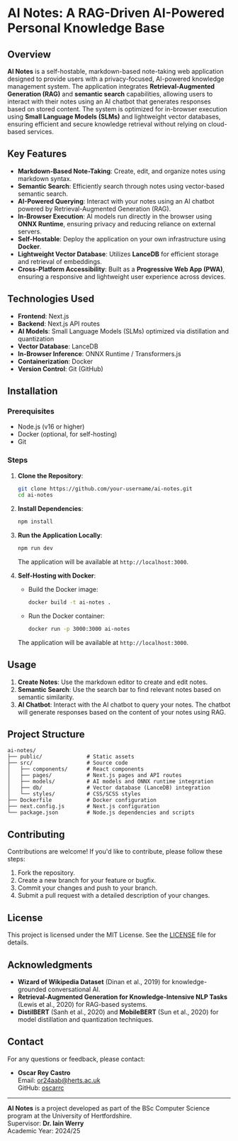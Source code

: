 # AI Notes: A RAG-Driven AI-Powered Personal Knowledge Base

## Overview
**AI Notes** is a self-hostable, markdown-based note-taking web application designed to provide users with a privacy-focused, AI-powered knowledge management system. The application integrates **Retrieval-Augmented Generation (RAG)** and **semantic search** capabilities, allowing users to interact with their notes using an AI chatbot that generates responses based on stored content. The system is optimized for in-browser execution using **Small Language Models (SLMs)** and lightweight vector databases, ensuring efficient and secure knowledge retrieval without relying on cloud-based services.

## Key Features
- **Markdown-Based Note-Taking**: Create, edit, and organize notes using markdown syntax.
- **Semantic Search**: Efficiently search through notes using vector-based semantic search.
- **AI-Powered Querying**: Interact with your notes using an AI chatbot powered by Retrieval-Augmented Generation (RAG).
- **In-Browser Execution**: AI models run directly in the browser using **ONNX Runtime**, ensuring privacy and reducing reliance on external servers.
- **Self-Hostable**: Deploy the application on your own infrastructure using **Docker**.
- **Lightweight Vector Database**: Utilizes **LanceDB** for efficient storage and retrieval of embeddings.
- **Cross-Platform Accessibility**: Built as a **Progressive Web App (PWA)**, ensuring a responsive and lightweight user experience across devices.

## Technologies Used
- **Frontend**: Next.js
- **Backend**: Next.js API routes
- **AI Models**: Small Language Models (SLMs) optimized via distillation and quantization
- **Vector Database**: LanceDB
- **In-Browser Inference**: ONNX Runtime / Transformers.js
- **Containerization**: Docker
- **Version Control**: Git (GitHub)

## Installation
### Prerequisites
- Node.js (v16 or higher)
- Docker (optional, for self-hosting)
- Git

### Steps
1. **Clone the Repository**:
   ```bash
   git clone https://github.com/your-username/ai-notes.git
   cd ai-notes
   ```

2. **Install Dependencies**:
   ```bash
   npm install
   ```

3. **Run the Application Locally**:
   ```bash
   npm run dev
   ```
   The application will be available at `http://localhost:3000`.

4. **Self-Hosting with Docker**:
   - Build the Docker image:
     ```bash
     docker build -t ai-notes .
     ```
   - Run the Docker container:
     ```bash
     docker run -p 3000:3000 ai-notes
     ```
   The application will be available at `http://localhost:3000`.

## Usage
1. **Create Notes**: Use the markdown editor to create and edit notes.
2. **Semantic Search**: Use the search bar to find relevant notes based on semantic similarity.
3. **AI Chatbot**: Interact with the AI chatbot to query your notes. The chatbot will generate responses based on the content of your notes using RAG.

## Project Structure
```
ai-notes/
├── public/              # Static assets
├── src/                 # Source code
│   ├── components/      # React components
│   ├── pages/           # Next.js pages and API routes
│   ├── models/          # AI models and ONNX runtime integration
│   ├── db/              # Vector database (LanceDB) integration
│   └── styles/          # CSS/SCSS styles
├── Dockerfile           # Docker configuration
├── next.config.js       # Next.js configuration
└── package.json         # Node.js dependencies and scripts
```

## Contributing
Contributions are welcome! If you'd like to contribute, please follow these steps:
1. Fork the repository.
2. Create a new branch for your feature or bugfix.
3. Commit your changes and push to your branch.
4. Submit a pull request with a detailed description of your changes.

## License
This project is licensed under the MIT License. See the [LICENSE](LICENSE) file for details.

## Acknowledgments
- **Wizard of Wikipedia Dataset** (Dinan et al., 2019) for knowledge-grounded conversational AI.
- **Retrieval-Augmented Generation for Knowledge-Intensive NLP Tasks** (Lewis et al., 2020) for RAG-based systems.
- **DistilBERT** (Sanh et al., 2020) and **MobileBERT** (Sun et al., 2020) for model distillation and quantization techniques.

## Contact
For any questions or feedback, please contact:
- **Oscar Rey Castro**  
  Email: or24aab@herts.ac.uk  
  GitHub: [oscarrc](https://github.com/oscarr)

---

**AI Notes** is a project developed as part of the BSc Computer Science program at the University of Hertfordshire.  
Supervisor: **Dr. Iain Werry**  
Academic Year: 2024/25